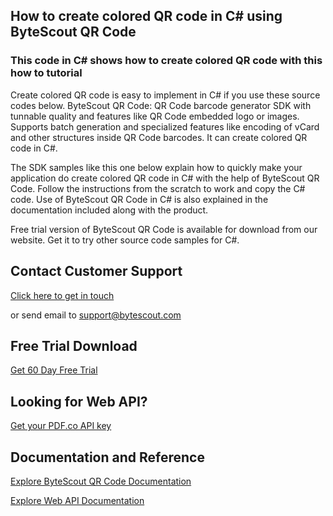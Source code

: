 ## How to create colored QR code in C# using ByteScout QR Code

### This code in C# shows how to create colored QR code with this how to tutorial

Create colored QR code is easy to implement in C# if you use these source codes below. ByteScout QR Code: QR Code barcode generator SDK with tunnable quality and features like QR Code embedded logo or images. Supports batch generation and specialized features like encoding of vCard and other structures inside QR Code barcodes. It can create colored QR code in C#.

The SDK samples like this one below explain how to quickly make your application do create colored QR code in C# with the help of ByteScout QR Code. Follow the instructions from the scratch to work and copy the C# code. Use of ByteScout QR Code in C# is also explained in the documentation included along with the product.

Free trial version of ByteScout QR Code is available for download from our website. Get it to try other source code samples for C#.

## Contact Customer Support

[Click here to get in touch](https://bytescout.zendesk.com/hc/en-us/requests/new?subject=ByteScout%20QR%20Code%20Question)

or send email to [support@bytescout.com](mailto:support@bytescout.com?subject=ByteScout%20QR%20Code%20Question) 

## Free Trial Download

[Get 60 Day Free Trial](https://bytescout.com/download/web-installer?utm_source=github-readme)

## Looking for Web API? 

[Get your PDF.co API key](https://pdf.co/documentation/api?utm_source=github-readme)

## Documentation and Reference

[Explore ByteScout QR Code Documentation](https://bytescout.com/documentation/index.html?utm_source=github-readme)

[Explore Web API Documentation](https://pdf.co/documentation/api?utm_source=github-readme)